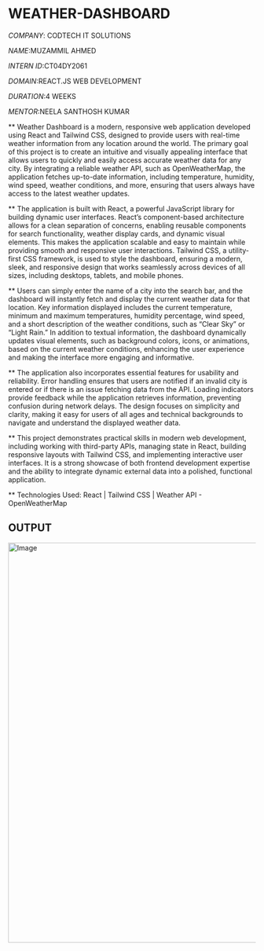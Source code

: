 # WEATHER-DASHBOARD

*COMPANY*: CODTECH IT SOLUTIONS 

*NAME*:MUZAMMIL AHMED

*INTERN ID*:CT04DY2061

*DOMAIN*:REACT.JS WEB DEVELOPMENT

*DURATION*:4 WEEKS

*MENTOR*:NEELA SANTHOSH KUMAR

** Weather Dashboard is a modern, responsive web application developed using React and Tailwind CSS, designed to provide users with real-time weather information from any location around the world. The primary goal of this project is to create an intuitive and visually appealing interface that allows users to quickly and easily access accurate weather data for any city. By integrating a reliable weather API, such as OpenWeatherMap, the application fetches up-to-date information, including temperature, humidity, wind speed, weather conditions, and more, ensuring that users always have access to the latest weather updates.

 ** The application is built with React, a powerful JavaScript library for building dynamic user interfaces. React’s component-based architecture allows for a clean separation of concerns, enabling reusable components for search functionality, weather display cards, and dynamic visual elements. This makes the application scalable and easy to maintain while providing smooth and responsive user interactions. Tailwind CSS, a utility-first CSS framework, is used to style the dashboard, ensuring a modern, sleek, and responsive design that works seamlessly across devices of all sizes, including desktops, tablets, and mobile phones.

 ** Users can simply enter the name of a city into the search bar, and the dashboard will instantly fetch and display the current weather data for that location. Key information displayed includes the current temperature, minimum and maximum temperatures, humidity percentage, wind speed, and a short description of the weather conditions, such as “Clear Sky” or “Light Rain.” In addition to textual information, the dashboard dynamically updates visual elements, such as background colors, icons, or animations, based on the current weather conditions, enhancing the user experience and making the interface more engaging and informative.

** The application also incorporates essential features for usability and reliability. Error handling ensures that users are notified if an invalid city is entered or if there is an issue fetching data from the API. Loading indicators provide feedback while the application retrieves information, preventing confusion during network delays. The design focuses on simplicity and clarity, making it easy for users of all ages and technical backgrounds to navigate and understand the displayed weather data.

** This project demonstrates practical skills in modern web development, including working with third-party APIs, managing state in React, building responsive layouts with Tailwind CSS, and implementing interactive user interfaces. It is a strong showcase of both frontend development expertise and the ability to integrate dynamic external data into a polished, functional application.

** Technologies Used: React | Tailwind CSS | Weather API - OpenWeatherMap

## OUTPUT

<img width="1705" height="815" alt="Image" src="https://github.com/user-attachments/assets/b294d433-e187-4319-b01f-ceb69ec983b2" />
